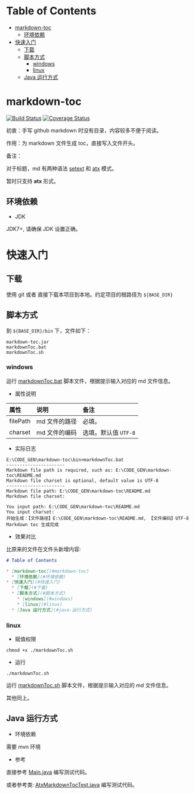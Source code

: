 # Table of Contents

* [markdown-toc](#markdown-toc)
  * [环境依赖](#环境依赖)
* [快速入门](#快速入门)
  * [下载](#下载)
  * [脚本方式](#脚本方式)
    * [windows](#windows)
    * [linux](#linux)
  * [Java 运行方式](#java-运行方式)


# markdown-toc

[![Build Status](https://www.travis-ci.org/houbb/markdown-toc.svg?branch=master)](https://www.travis-ci.org/houbb/markdown-toc?branch=master)
[![Coverage Status](https://coveralls.io/repos/github/houbb/markdown-toc/badge.svg?branch=master)](https://coveralls.io/github/houbb/markdown-toc?branch=master)


初衷：手写 github markdown 时没有目录，内容较多不便于阅读。

作用：为 markdown 文件生成 toc，直接写入文件开头。

备注：

对于标题，md 有两种语法 [setext](http://docutils.sourceforge.net/mirror/setext.html) 和 [atx](http://www.aaronsw.com/2002/atx/) 模式。

暂时只支持 **atx** 形式。

## 环境依赖

- JDK 

JDK7+, 请确保 JDK 设置正确。

# 快速入门

## 下载

使用 git 或者 直接下载本项目到本地。约定项目的根路径为 `${BASE_DIR}`

## 脚本方式

到 `${BASE_DIR}/bin` 下，文件如下：

```
markdown-toc.jar
markdownToc.bat
markdownToc.sh
```

### windows

运行 [markdownToc.bat](bin/markdownToc.bat) 脚本文件，根据提示输入对应的 md 文件信息。

- 属性说明

| 属性 | 说明 | 备注 | 
|:---|:---|:---|
| filePath | md 文件的路径 | 必填。|
| charset | md 文件的编码 | 选填。默认值 `UTF-8` |
 
- 实际日志

```
E:\CODE_GEN\markdown-toc\bin>markdownToc.bat
----------------------
Markdown file path is required, such as: E:\CODE_GEN\markdown-toc\README.md
Markdown file charset is optional, default value is UTF-8
----------------------
Markdown file path: E:\CODE_GEN\markdown-toc\README.md
Markdown file charset:

You input path: E:\CODE_GEN\markdown-toc\README.md
You input charset:
开始生成：【文件路径】E:\CODE_GEN\markdown-toc\README.md, 【文件编码】UTF-8
Markdown toc 生成完成
```

- 效果对比

比原来的文件在文件头新增内容:

```markdown
# Table of Contents

* [markdown-toc](#markdown-toc)
  * [环境依赖](#环境依赖)
* [快速入门](#快速入门)
  * [下载](#下载)
  * [脚本方式](#脚本方式)
    * [windows](#windows)
    * [linux](#linux)
  * [Java 运行方式](#java-运行方式)
```

### linux

- 赋值权限 

```
chmod +x ./markdownToc.sh
```

- 运行

```
./markdownToc.sh
```

运行 [markdownToc.sh](bin/markdownToc.sh) 脚本文件，根据提示输入对应的 md 文件信息。


其他同上。



## Java 运行方式

- 环境依赖 

需要 mvn 环境

- 参考

直接参考 [Main.java](src/main/java/com/github/houbb/markdown/toc/Main.java) 编写测试代码。

或者参考类: [AtxMarkdownTocTest.java](src/test/java/com/github/houbb/markdown/toc/core/impl/AtxMarkdownTocTest.java) 编写测试代码。
